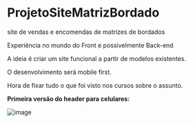 # ProjetoSiteMatrizBordado
site de vendas e encomendas de matrizes de bordados

Experiência no mundo do Front e possivelmente Back-end

A ideia é criar um site funcional a partir de modelos existentes.

O desenvolvimento será mobile first.

Hora de fixar tudo o que foi visto nos cursos sobre o assunto. 

**Primeira versão do header para celulares:**

![image](https://user-images.githubusercontent.com/63076222/150642197-9ac382c1-bbbf-4211-8778-126ff294542c.png)
